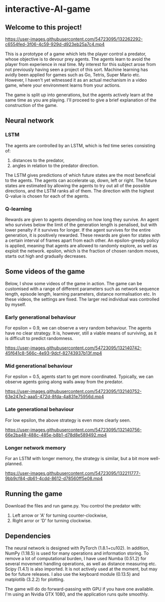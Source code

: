 # interactive-AI-game
## Welcome to this project!

https://user-images.githubusercontent.com/54723095/132262292-c6554fed-3f06-4c59-929d-d923eb25a7c4.mp4

This is a prototype of a game which lets the player control a predator, whose objective is to devour prey agents. The agents learn to avoid the player from experience in real time. My interest for this subject arose from not previously having seen a project of this sort. Machine learning has avidly been applied for games such as Go, Tetris, Super Mario etc. However, I haven't yet witnessed it as an actual mechanism in a video game, where your environment learns from your actions. 

The game is split up into generations, but the agents actively learn at the same time as you are playing. I'll proceed to give a brief explanation of the construction of the game.

## Neural network
### LSTM

The agents are controlled by an LSTM, which is fed time series consisting of:
1. distances to the predator,
2. angles in relation to the predator direction.

The LSTM gives predictions of which future states are the most beneficial to the agents. The agents can accelerate up, down, left or right. The future states are estimated by allowing the agents to try out all of the possible directions, and the LSTM ranks all of them. The direction with the highest Q-value is chosen for each of the agents.

### Q-learning

Rewards are given to agents depending on how long they survive. An agent who survives below the limit of the generation length is penalised, but with lower penalty if it survives for longer. If the agent survives for the entire generation, it is positively rewarded. These rewards are given for states with a certain interval of frames apart from each other. An epsilon-greedy policy is applied, meaning that agents are allowed to randomly explore, as well as exploit the network. epsilon, which is the fraction of chosen random moves, starts out high and gradually decreases. 

## Some videos of the game

Below, I show some videos of the game in action. The game can be customised with a range of different parameters such as network sequence length, episode length, learning parameters, distance normalisation etc. In these videos, the settings are fixed. The larger red individual was controlled by myself. 

### Early generational behaviour
For epsilon = 0.9, we can observe a very random behaviour. The agents have no clear strategy. It is, however, still a viable means of surviving, as it is difficult to predict randomness. 

https://user-images.githubusercontent.com/54723095/132140742-45f641c8-566c-4e93-9dcf-82743937b13f.mp4


### Mid generational behaviour
For epsilon = 0.5, agents start to get more coordinated. Typically, we can observe agents going along walls away from the predator.

https://user-images.githubusercontent.com/54723095/132140752-63e247e2-aaa5-472d-8fda-4a831e75956d.mp4

### Late generational behaviour
For low epsilon, the above strategy is even more clearly seen.

https://user-images.githubusercontent.com/54723095/132140756-66e2ba48-488c-485e-b8b1-d78d8e589492.mp4

### Longer network memory
For an LSTM with longer memory, the strategy is similar, but a bit more well-planned.

https://user-images.githubusercontent.com/54723095/132211777-9bb9cf84-db61-4cdd-8612-d78560ff5e08.mp4



## Running the game

Download the files and run game.py. You control the predator with:
1. Left arrow or 'A' for turning counter-clockwise,
2. Right arror or 'D' for turning clockwise.

## Dependencies

The neural network is designed with PyTorch (1.8.1+cu102). In addition, NumPy (1.18.5) is used for many operations and information storing. To remove a lot of computational burden, I have used Numba (0.51.2) for several movement handling operations, as well as distance measuring etc. Scipy (1.4.1) is also imported. It is not actively used at the moment, but may be for future releases. I also use the keyboard module (0.13.5) and matplotlib (3.2.2) for plotting.

The game will do do forward-passing with GPU if you have one available. I'm using an Nvidia GTX 1080, and the application runs quite smoothly. 
